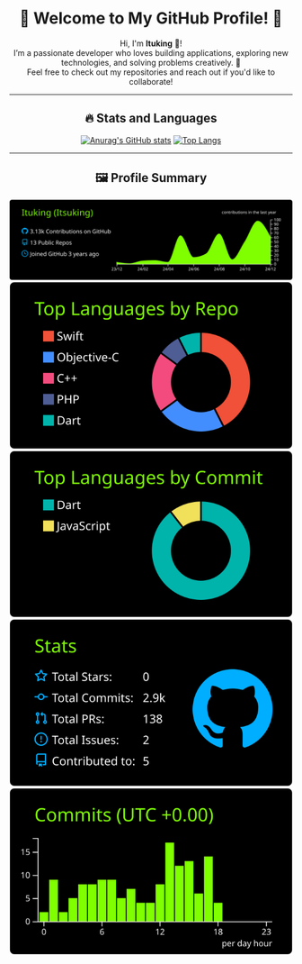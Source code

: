 <div align="center">

# 🌟 Welcome to My GitHub Profile! 🌟

Hi, I'm **Ituking** 👋!  
I’m a passionate developer who loves building applications, exploring new technologies, and solving problems creatively. 🚀  
Feel free to check out my repositories and reach out if you'd like to collaborate!

---

## 🔥 Stats and Languages

[![Anurag's GitHub stats](https://github-readme-stats-ituking-git-master-itukings-projects.vercel.app/api?username=Ituking&show=reviews,discussions_started,discussions_answered,prs_merged,prs_merged_percentage&show_icons=true&theme=tokyonight&count_private=true&cache_seconds=21600)](https://github.com/anuraghazra/github-readme-stats)
[![Top Langs](https://github-readme-stats-ituking-git-master-itukings-projects.vercel.app/api/top-langs/?username=Ituking&theme=tokyonight&layout=donut-vertical&count_private=true)](https://github.com/anuraghazra/github-readme-stats)

---

## 🖼️ Profile Summary

[![](https://raw.githubusercontent.com/Ituking/Ituking/main/profile-summary-card-output/chartreuse_dark/0-profile-details.svg)](https://github.com/vn7n24fzkq/github-profile-summary-cards)
[![](https://raw.githubusercontent.com/Ituking/Ituking/main/profile-summary-card-output/chartreuse_dark/1-repos-per-language.svg)](https://github.com/vn7n24fzkq/github-profile-summary-cards)
[![](https://raw.githubusercontent.com/Ituking/Ituking/main/profile-summary-card-output/chartreuse_dark/2-most-commit-language.svg)](https://github.com/vn7n24fzkq/github-profile-summary-cards)
[![](https://raw.githubusercontent.com/Ituking/Ituking/main/profile-summary-card-output/chartreuse_dark/3-stats.svg)](https://github.com/vn7n24fzkq/github-profile-summary-cards)
[![](https://raw.githubusercontent.com/Ituking/Ituking/main/profile-summary-card-output/chartreuse_dark/4-productive-time.svg)](https://github.com/vn7n24fzkq/github-profile-summary-cards)

</div>
